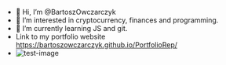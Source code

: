 - 👋 Hi, I’m @BartoszOwczarczyk
- 👀 I’m interested in cryptocurrency, finances and programming.
- 🌱 I’m currently learning JS and git.
- Link to my portfolio website https://bartoszowczarczyk.github.io/PortfolioRep/
- ![test-image](https://user-images.githubusercontent.com/98360369/173226775-84fbd4f4-e08b-44af-8218-c9f839bbdf4c.png)


<!---
BartoszOwczarczyk/BartoszOwczarczyk is a ✨ special ✨ repository because its `README.md` (this file) appears on your GitHub profile.
You can click the Preview link to take a look at your changes.
--->
